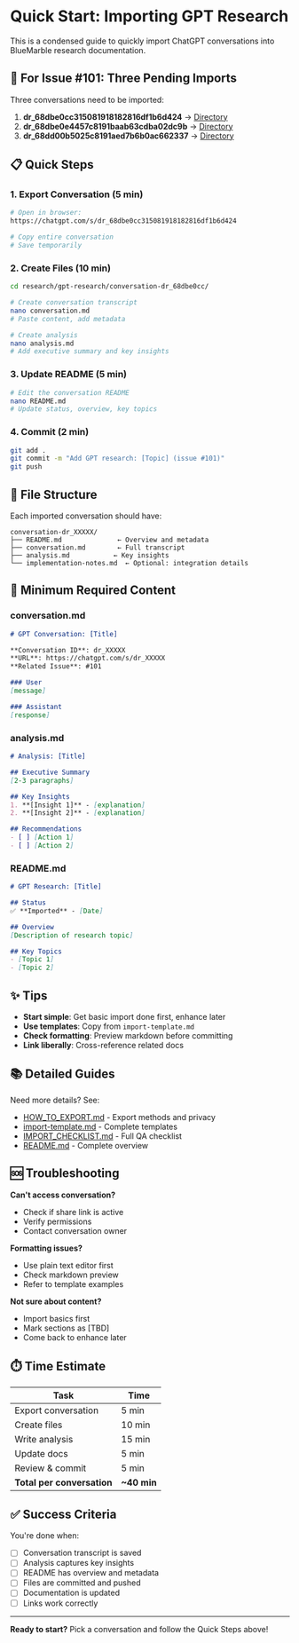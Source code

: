 # Quick Start: Importing GPT Research

This is a condensed guide to quickly import ChatGPT conversations into BlueMarble research documentation.

## 🚀 For Issue #101: Three Pending Imports

Three conversations need to be imported:

1. **dr_68dbe0cc315081918182816df1b6d424** → [Directory](conversation-dr_68dbe0cc/)
2. **dr_68dbe0e4457c8191baab63cdba02dc9b** → [Directory](conversation-dr_68dbe0e4/)
3. **dr_68dd00b5025c8191aed7b6b0ac662337** → [Directory](conversation-dr_68dd00b5/)

## 📋 Quick Steps

### 1. Export Conversation (5 min)

```bash
# Open in browser:
https://chatgpt.com/s/dr_68dbe0cc315081918182816df1b6d424

# Copy entire conversation
# Save temporarily
```

### 2. Create Files (10 min)

```bash
cd research/gpt-research/conversation-dr_68dbe0cc/

# Create conversation transcript
nano conversation.md
# Paste content, add metadata

# Create analysis
nano analysis.md
# Add executive summary and key insights
```

### 3. Update README (5 min)

```bash
# Edit the conversation README
nano README.md
# Update status, overview, key topics
```

### 4. Commit (2 min)

```bash
git add .
git commit -m "Add GPT research: [Topic] (issue #101)"
git push
```

## 📁 File Structure

Each imported conversation should have:

```
conversation-dr_XXXXX/
├── README.md              ← Overview and metadata
├── conversation.md        ← Full transcript
├── analysis.md           ← Key insights
└── implementation-notes.md  ← Optional: integration details
```

## 🎯 Minimum Required Content

### conversation.md

```markdown
# GPT Conversation: [Title]

**Conversation ID**: dr_XXXXX
**URL**: https://chatgpt.com/s/dr_XXXXX
**Related Issue**: #101

### User
[message]

### Assistant
[response]
```

### analysis.md

```markdown
# Analysis: [Title]

## Executive Summary
[2-3 paragraphs]

## Key Insights
1. **[Insight 1]** - [explanation]
2. **[Insight 2]** - [explanation]

## Recommendations
- [ ] [Action 1]
- [ ] [Action 2]
```

### README.md

```markdown
# GPT Research: [Title]

## Status
✅ **Imported** - [Date]

## Overview
[Description of research topic]

## Key Topics
- [Topic 1]
- [Topic 2]
```

## ✨ Tips

- **Start simple**: Get basic import done first, enhance later
- **Use templates**: Copy from `import-template.md`
- **Check formatting**: Preview markdown before committing
- **Link liberally**: Cross-reference related docs

## 📚 Detailed Guides

Need more details? See:

- [HOW_TO_EXPORT.md](HOW_TO_EXPORT.md) - Export methods and privacy
- [import-template.md](import-template.md) - Complete templates
- [IMPORT_CHECKLIST.md](IMPORT_CHECKLIST.md) - Full QA checklist
- [README.md](README.md) - Complete overview

## 🆘 Troubleshooting

**Can't access conversation?**
- Check if share link is active
- Verify permissions
- Contact conversation owner

**Formatting issues?**
- Use plain text editor first
- Check markdown preview
- Refer to template examples

**Not sure about content?**
- Import basics first
- Mark sections as [TBD]
- Come back to enhance later

## ⏱️ Time Estimate

| Task | Time |
|------|------|
| Export conversation | 5 min |
| Create files | 10 min |
| Write analysis | 15 min |
| Update docs | 5 min |
| Review & commit | 5 min |
| **Total per conversation** | **~40 min** |

## ✅ Success Criteria

You're done when:

- [ ] Conversation transcript is saved
- [ ] Analysis captures key insights
- [ ] README has overview and metadata
- [ ] Files are committed and pushed
- [ ] Documentation is updated
- [ ] Links work correctly

---

**Ready to start?** Pick a conversation and follow the Quick Steps above!
